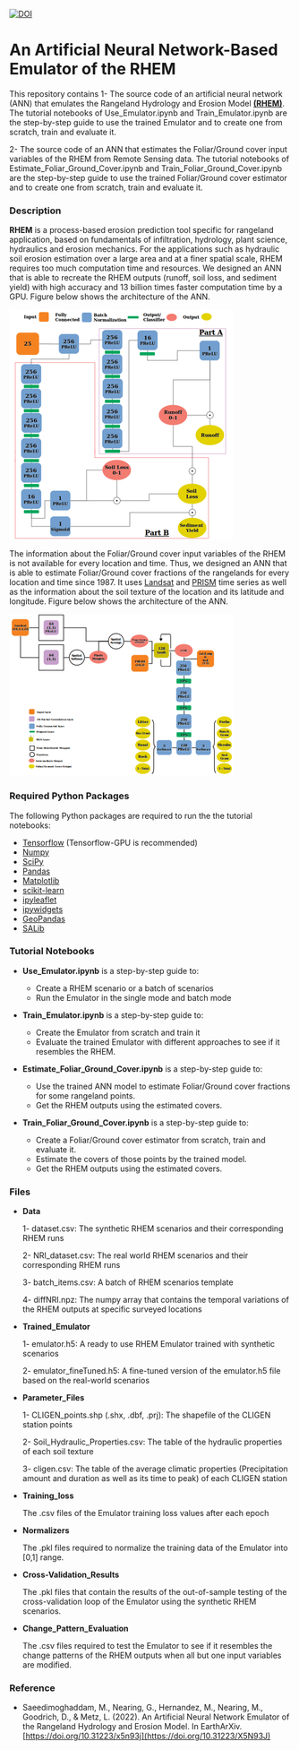 [![DOI](https://zenodo.org/badge/480389335.svg)](https://zenodo.org/badge/latestdoi/480389335)

# An Artificial Neural Network-Based Emulator of the RHEM

This repository contains 
1- The source code of an artificial neural network (ANN) that emulates the Rangeland Hydrology and Erosion Model [**(RHEM)**](https://dss.tucson.ars.ag.gov/rhem/). 
The tutorial notebooks of Use_Emulator.ipynb and Train_Emulator.ipynb are the step-by-step guide to use the trained Emulator and to create one from scratch, train and evaluate it.

2- The source code of an ANN that estimates the Foliar/Ground cover input variables of the RHEM from Remote Sensing data.
The tutorial notebooks of Estimate_Foliar_Ground_Cover.ipynb and Train_Foliar_Ground_Cover.ipynb are the step-by-step guide to use the trained Foliar/Ground cover estimator and to create one from scratch, train and evaluate it.

### Description

**RHEM** is a process-based erosion prediction tool specific for rangeland application, based on fundamentals of infiltration, hydrology, plant science, hydraulics and erosion mechanics. For the applications such as hydraulic soil erosion estimation over a large area and at a finer spatial scale, RHEM requires too much computation time and resources. We designed an ANN that is able to recreate the RHEM outputs (runoff, soil loss, and sediment yield) with high accuracy and 13 billion times faster computation time by a GPU. Figure below shows the architecture of the ANN.

![](emulator.png)

The information about the Foliar/Ground cover input variables of the RHEM is not available for every location and time. Thus, we designed an ANN that is able to estimate Foliar/Ground cover fractions of the rangelands for every location and time since 1987. It uses [Landsat](https://landsat.gsfc.nasa.gov/) and [PRISM](https://prism.oregonstate.edu/) time series as well as the information about the soil texture of the location and its latitude and longitude. Figure below shows the architecture of the ANN.

![](cover_estimator.png)

### Required Python Packages

The following Python packages are required to run the the tutorial notebooks:

- [Tensorflow](https://www.tensorflow.org/) (Tensorflow-GPU is recommended)
- [Numpy](https://numpy.org/)
- [SciPy](https://scipy.org/)
- [Pandas](https://pandas.pydata.org/)
- [Matplotlib](https://matplotlib.org/)
- [scikit-learn](https://scikit-learn.org/stable/)
- [ipyleaflet](https://ipyleaflet.readthedocs.io/en/latest/)
- [ipywidgets](https://ipywidgets.readthedocs.io/en/latest/)
- [GeoPandas](https://geopandas.org/en/stable/)
- [SALib](https://salib.readthedocs.io/en/latest/)

### Tutorial Notebooks

- **Use_Emulator.ipynb** is a step-by-step guide to:
  - Create a RHEM scenario or a batch of scenarios 
  - Run the Emulator in the single mode and batch mode

- **Train_Emulator.ipynb** is a step-by-step guide to:
  - Create the Emulator from scratch and train it
  - Evaluate the trained Emulator with different approaches to see if it resembles the RHEM.

- **Estimate_Foliar_Ground_Cover.ipynb** is a step-by-step guide to:
  - Use the trained ANN model to estimate Foliar/Ground cover fractions for some rangeland points.
  - Get the RHEM outputs using the estimated covers.

- **Train_Foliar_Ground_Cover.ipynb** is a step-by-step guide to:
  - Create a Foliar/Ground cover estimator from scratch, train and evaluate it.
  - Estimate the covers of those points by the trained model.
  - Get the RHEM outputs using the estimated covers.

### Files

- **Data**

  1- dataset.csv: The synthetic RHEM scenarios and their corresponding RHEM runs 

  2- NRI_dataset.csv: The real world RHEM scenarios and their corresponding RHEM runs
  
  3- batch_items.csv: A batch of RHEM scenarios template

  4- diffNRI.npz: The numpy array that contains the temporal variations of the RHEM outputs at specific surveyed locations

- **Trained_Emulator**

  1- emulator.h5: A ready to use RHEM Emulator trained with synthetic scenarios
  
  2- emulator_fineTuned.h5: A fine-tuned version of the emulator.h5 file based on the real-world scenarios

- **Parameter_Files**

  1- CLIGEN_points.shp (.shx, .dbf, .prj): The shapefile of the CLIGEN station points
  
  2- Soil_Hydraulic_Properties.csv: The table of the hydraulic properties of each soil texture

  3- cligen.csv: The table of the average climatic properties (Precipitation amount and duration as well as its time to peak) of each CLIGEN station

- **Training_loss** 
  
  The .csv files of the Emulator training loss values after each epoch

- **Normalizers** 

  The .pkl files required to normalize the training data of the Emulator into [0,1] range.

- **Cross-Validation_Results**
  
  The .pkl files that contain the results of the out-of-sample testing of the cross-validation loop of the Emulator using the synthetic RHEM scenarios.

- **Change_Pattern_Evaluation**
  
  The .csv files required to test the Emulator to see if it resembles the change patterns of the RHEM outputs when all but one input variables are modified.

### Reference
- Saeedimoghaddam, M., Nearing, G., Hernandez, M., Nearing, M., Goodrich, D., & Metz, L. (2022). An Artificial Neural Network Emulator of the Rangeland Hydrology and Erosion Model. In EarthArXiv. [https://doi.org/10.31223/x5n93j](https://doi.org/10.31223/X5N93J)